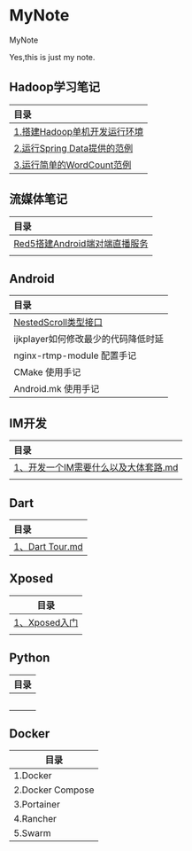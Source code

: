 # MyNote
MyNote

Yes,this is just my note.







## Hadoop学习笔记

| 目录                                                         |
| :----------------------------------------------------------- |
| <a href="./Hadoop/1.Set up Hadoop runtime environment.md">1.搭建Hadoop单机开发运行环境</a> |
| <a href="./Hadoop/2. Running a simple YARN application.md">2.运行Spring Data提供的范例</a> |
| <a href="./Hadoop/3. Running a simle word count demo application.md">3.运行简单的WordCount范例</a> |



## 流媒体笔记

| 目录                                                         |
| :----------------------------------------------------------- |
| [Red5搭建Android端对端直播服务](./MediaStream/Red5搭建Android端对端直播服务.md) |
|                                                              |



## Android

| 目录                                                      |
| :-------------------------------------------------------- |
| [NestedScroll类型接口](./Android/NestedScroll类型接口.md) |
| ijkplayer如何修改最少的代码降低时延                       |
| nginx-rtmp-module 配置手记                                |
| CMake 使用手记                                            |
| Android.mk 使用手记                                       |



## IM开发

|   目录                                                         |
| :----------------------------------------------------------- |
| [1、开发一个IM需要什么以及大体套路.md](./IM/1、开发一个IM需要什么以及大体套路.md) |
|                                                              |



## Dart

|    目录                                                            |
| :---------------------------------------------------------------|
| [1、Dart Tour.md](./Dart/1、DartTour.md) |

## Xposed

| 目录                                       |
| ------------------------------------------ |
| [1、Xposed入门](./Xposed/1、xposed入门.md) |
|                                            |



## Python

| 目录 |
| ---- |
|      |
|      |
|      |
|      |
|      |



## Docker

| 目录 |
| ---- |
|   1.Docker   |
|   2.Docker Compose  |
|   3.Portainer   |
|   4.Rancher   |
|   5.Swarm   |